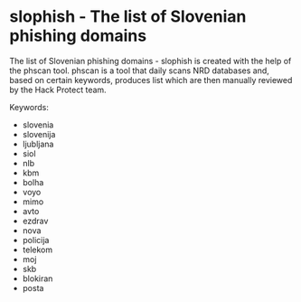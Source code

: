 # slophish - The list of Slovenian phishing domains
The list of Slovenian phishing domains - slophish is created with the help of the phscan tool. phscan is a tool that daily scans NRD databases and, based on certain keywords, produces list which are then manually reviewed by the Hack Protect team.

Keywords: 

- slovenia
- slovenija
- ljubljana
- siol
- nlb
- kbm
- bolha
- voyo
- mimo
- avto
- ezdrav
- nova
- policija
- telekom
- moj
- skb
- blokiran
- posta
